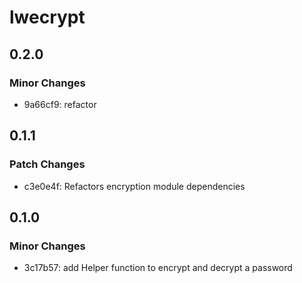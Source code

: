 # lwecrypt

## 0.2.0

### Minor Changes

- 9a66cf9: refactor

## 0.1.1

### Patch Changes

- c3e0e4f: Refactors encryption module dependencies

## 0.1.0

### Minor Changes

- 3c17b57: add Helper function to encrypt and decrypt a password
